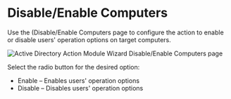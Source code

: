 # Disable/Enable Computers

Use the (Disable/Enable Computers page to configure the action to enable or disable users' operation options on target computers.

![Active Directory Action Module Wizard Disable/Enable Computers page](/img/product_docs/accessanalyzer/enterpriseauditor/admin/action/activedirectory/operations/disableenablecomputers.png)

Select the radio button for the desired option:

- Enable – Enables users' operation options
- Disable – Disables users' operation options
